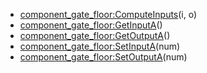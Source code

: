- [component_gate_floor:ComputeInputs](nil)(i, o)
- [component_gate_floor:GetInputA](nil)()
- [component_gate_floor:GetOutputA](nil)()
- [component_gate_floor:SetInputA](nil)(num)
- [component_gate_floor:SetOutputA](nil)(num)